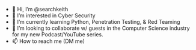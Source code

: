 - 👋 Hi, I’m @searchkeith
- 👀 I’m interested in Cyber Security
- 🌱 I’m currently learning Python, Penetration Testing, & Red Teaming
- 💞️ I’m looking to collaborate w/ guests in the Computer Science industry for my new Podcast/YouTube series.
- 📫 How to reach me (DM me)

<!---
searchkeith/searchkeith is a ✨ special ✨ repository because its `README.md` (this file) appears on your GitHub profile.
You can click the Preview link to take a look at your changes.
--->
